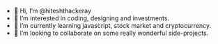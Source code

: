 - 👋 Hi, I’m @hiteshthackeray
- 👀 I’m interested in coding, designing and investments.
- 🌱 I’m currently learning javascript, stock market and cryptocurrency.
- 💞️ I’m looking to collaborate on some really wonderful side-projects.


<!---
hiteshthackeray/hiteshthackeray is a ✨ special ✨ repository because its `README.md` (this file) appears on your GitHub profile.
You can click the Preview link to take a look at your changes.
--->
